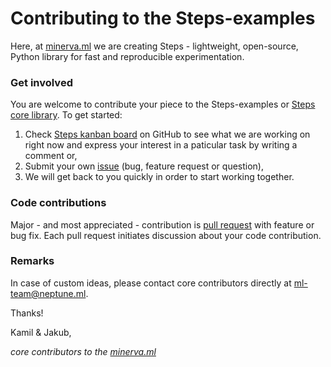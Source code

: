 # Contributing to the Steps-examples

Here, at [minerva.ml](https://minerva.ml) we are creating Steps - lightweight, open-source, Python library for fast and reproducible experimentation.

### Get involved
You are welcome to contribute your piece to the Steps-examples or [Steps core library](https://github.com/minerva-ml/steps). To get started:
1. Check [Steps kanban board](https://github.com/minerva-ml/steps/projects/1) on GitHub to see what we are working on right now and express your interest in a paticular task by writing a comment or,
1. Submit your own [issue](https://github.com/minerva-ml/steps-examples/issues) (bug, feature request or question),
1. We will get back to you quickly in order to start working together.

### Code contributions
Major - and most appreciated - contribution is [pull request](https://github.com/minerva-ml/steps-examples/pulls) with feature or bug fix. Each pull request initiates discussion about your code contribution.

### Remarks
In case of custom ideas, please contact core contributors directly at ml-team@neptune.ml.

Thanks!

Kamil & Jakub,

*core contributors to the [minerva.ml](https://minerva.ml)*
